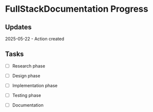 # FullStackDocumentation Progress

## Updates

2025-05-22 - Action created

## Tasks

- [ ] Research phase
- [ ] Design phase
- [ ] Implementation phase
- [ ] Testing phase
- [ ] Documentation


